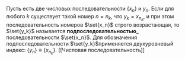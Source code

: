 Пусть есть две числовых последовательности $\{ x_{n} \}$ и $y_{n}$. 
Если для любого $k$  существует такой номер $n = n_{k}$, что $y_k = x_{n_k}$,  и при этом последовательность номеров $\set{x_n}$ строго возрастающая, то  $\set{y_k}$ называется __подпоследовательностью___ последовательности $\set{x_n}$. Для обозначения подпоследовательности $\set{y_k}$применяется двухуровневый индекс: $\{ y_{n} \} \equiv \{ x_{n_{k}} \}$.
[[Числовая последовательность]]
